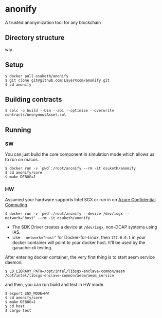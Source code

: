 # anonify
A trusted anonymization tool for any blockchain

## Directory structure
wip

## Setup
```
$ docker pull osuketh/anonify
$ git clone git@github.com:LayerXcom/anonify.git
$ cd anonify
```

## Building contracts
```
$ solc -o build --bin --abi --optimize --overwrite contracts/AnonymousAsset.sol
```

## Running

### SW
You can just build the core component in simulation mode which allows us to run on macos.

```
$ docker run -v `pwd`:/root/anonify --rm -it osuketh/anonify
$ cd anonify/core
$ make DEBUG=1
```

### HW
Assumed your hardware supports Intel SGX or run in on [Azure Confidential Computing](https://azure.microsoft.com/ja-jp/solutions/confidential-compute/).

```
$ docker run -v `pwd`:/root/anonify --device /dev/isgx --network="host" --rm -it osuketh/anonify
```
- The SDK Driver creates a device at `/dev/isgx`, non-DCAP systems using IAS.
- Use `--network="host"` for Docker-for-Linux, then `127.0.0.1` in your docker container will point to your docker host. It'll be used by the ganache-cli testing.

After entering docker container, the very first thing is to start aesm service daemon.

```
$ LD_LIBRARY_PATH=/opt/intel/libsgx-enclave-common/aesm /opt/intel/libsgx-enclave-common/aesm/aesm_service
```

and then, you can run build and test in HW mode.
```
$ export SGX_MODE=HW
$ cd anonify/core
$ make DEBUG=1
$ cd host
$ cargo test
```
